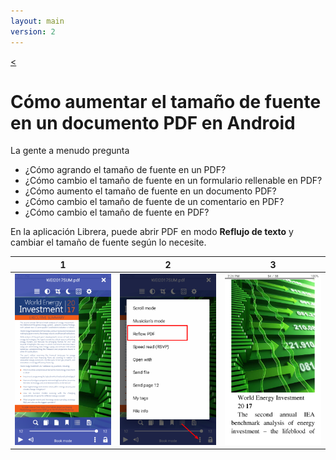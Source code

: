 ```yaml
---
layout: main
version: 2
---
```

[<](/wiki/faq/es)

# Cómo aumentar el tamaño de fuente en un documento PDF en Android

La gente a menudo pregunta

* ¿Cómo agrando el tamaño de fuente en un PDF?
* ¿Cómo cambio el tamaño de fuente en un formulario rellenable en PDF?
* ¿Cómo aumento el tamaño de fuente en un documento PDF?
* ¿Cómo cambio el tamaño de fuente de un comentario en PDF?
* ¿Cómo cambio el tamaño de fuente en PDF?

En la aplicación Librera, puede abrir PDF en modo **Reflujo de texto** y cambiar el tamaño de fuente según lo necesite.

|1|2|3|
|-|-|-|
|![](1.png)|![](2.png)|![](3.png)|
